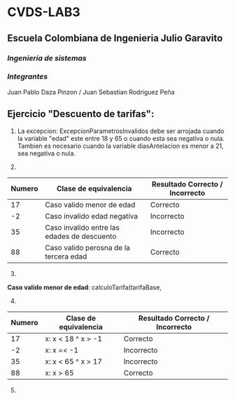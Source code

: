 # **CVDS-LAB3**
## Escuela Colombiana de Ingenieria Julio Garavito
### *Ingeniería de sistemas*

### *Integrantes*
Juan Pablo Daza Pinzon / Juan Sebastian Rodriguez Peña

## Ejercicio "Descuento de tarifas":

1. La excepcion: ExcepcionParametrosInvalidos debe ser arrojada cuando la variable "edad" este entre 18 y 65 o cuando esta sea negativa o nula.
Tambien es necesario cuando la variable diasAntelacion es menor a 21, sea negativa o nula.

2. 
| Numero | Clase de equivalencia                          | Resultado Correcto / Incorrecto      | 
| -------| ---------------------------------------------- |--------------------------------------|
|    17  |  Caso valido menor de edad                     | Correcto                             |
|    -2  |  Caso invalido edad negativa                   | Incorrecto                           |
|    35  |  Caso invalido entre las edades de descuento   | Incorrecto                           |
|    88  |  Caso valido perosna de la tercera edad        | Correcto                             |

3. 
**Caso valido menor de edad**:
calculoTarifa(tarifaBase, 

4. 
| Numero | Clase de equivalencia | Resultado Correcto / Incorrecto      | 
| -------| --------------------- |--------------------------------------|
|    17  |  x: x < 18 ^ x > -1   | Correcto                             |
|    -2  |  x: x =< -1           | Incorrecto                           |
|    35  |  x: x < 65 ^ x > 17   | Incorrecto                           |
|    88  |  x: x > 65            | Correcto                             |

5.
